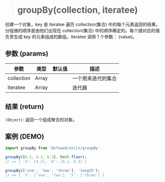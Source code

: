 > # groupBy(collection, iteratee)

创建一个对象，key 是 iteratee 遍历 collection(集合) 中的每个元素返回的结果。 分组值的顺序是由他们出现在 collection(集合) 中的顺序确定的。每个键对应的值负责生成 key 的元素组成的数组。iteratee 调用 1 个参数： (value)。

## 参数 (params)

| 参数 | 类型 | 默认值 | 描述 |
| - | - | - | - |
| collection | Array | | 一个用来迭代的集合 |
| iteratee | Array | | 迭代器 |

## 结果 (return)

`(Object)`: 返回一个组成聚合的对象。

## 案例 (DEMO)

```javascript
import groupBy from '@zfowed/utils/groupBy'
```

```javascript
groupBy([6.1, 4.2, 6.3], Math.floor);
// => { '4': [4.2], '6': [6.1, 6.3] }

groupBy(['one', 'two', 'three'], 'length');
// => { '3': ['one', 'two'], '5': ['three'] }
```
